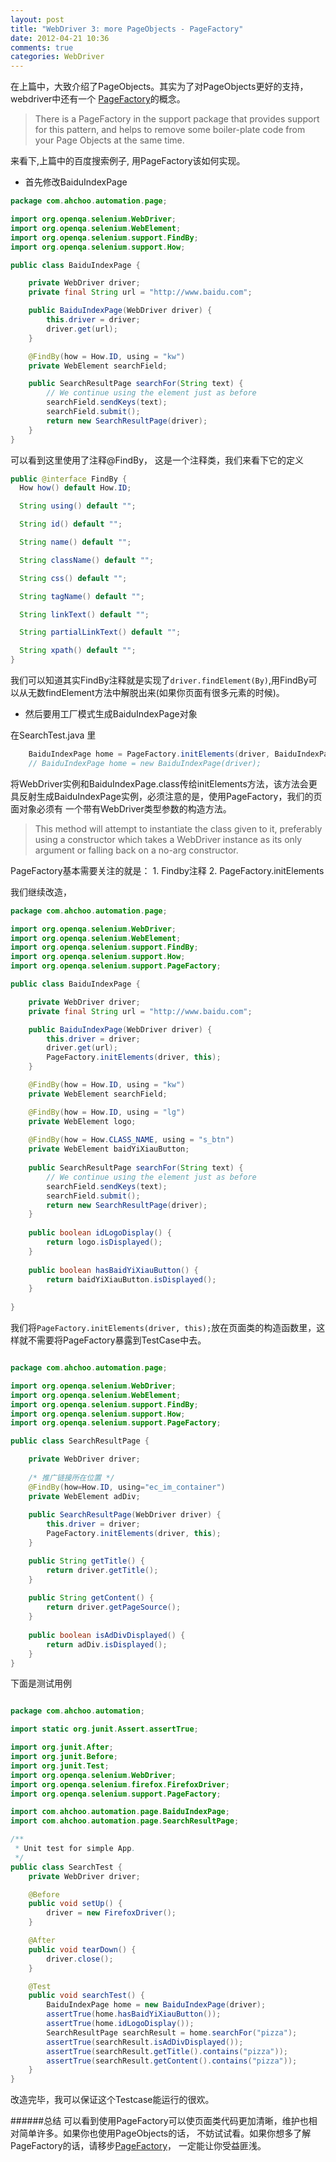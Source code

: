 ```yaml
---
layout: post
title: "WebDriver 3: more PageObjects - PageFactory"
date: 2012-04-21 10:36
comments: true
categories: WebDriver 
---
```


在上篇中，大致介绍了PageObjects。其实为了对PageObjects更好的支持，webdriver中还有一个
[PageFactory](http://code.google.com/p/selenium/wiki/PageFactory)的概念。

>There is a PageFactory in the support package that provides support for this pattern, and helps to remove some boiler-plate code from your Page Objects at the same time.

来看下,上篇中的百度搜索例子, 用PageFactory该如何实现。

* 首先修改BaiduIndexPage

```java
package com.ahchoo.automation.page;

import org.openqa.selenium.WebDriver;
import org.openqa.selenium.WebElement;
import org.openqa.selenium.support.FindBy;
import org.openqa.selenium.support.How;

public class BaiduIndexPage {

    private WebDriver driver;
    private final String url = "http://www.baidu.com";

    public BaiduIndexPage(WebDriver driver) {
        this.driver = driver;
        driver.get(url);
    }

    @FindBy(how = How.ID, using = "kw")
    private WebElement searchField;

    public SearchResultPage searchFor(String text) {
        // We continue using the element just as before
        searchField.sendKeys(text);
        searchField.submit();
        return new SearchResultPage(driver);
    }
}
```

可以看到这里使用了注释@FindBy， 这是一个注释类，我们来看下它的定义

```java
public @interface FindBy {
  How how() default How.ID;

  String using() default "";

  String id() default "";

  String name() default "";

  String className() default "";

  String css() default "";

  String tagName() default "";

  String linkText() default "";

  String partialLinkText() default "";

  String xpath() default "";
}
```

我们可以知道其实FindBy注释就是实现了`driver.findElement(By)`,用FindBy可以从无数findElement方法中解脱出来(如果你页面有很多元素的时候)。

* 然后要用工厂模式生成BaiduIndexPage对象

在SearchTest.java 里
``` java
    BaiduIndexPage home = PageFactory.initElements(driver, BaiduIndexPage.class);
    // BaiduIndexPage home = new BaiduIndexPage(driver);
```
将WebDriver实例和BaiduIndexPage.class传给initElements方法，该方法会更具反射生成BaiduIndexPage实例，必须注意的是，使用PageFactory，我们的页面对象必须有
一个带有WebDriver类型参数的构造方法。


>This method will attempt to instantiate the class given to it, preferably using a constructor
>which takes a WebDriver instance as its only argument or falling back on a no-arg constructor.

PageFactory基本需要关注的就是：
    1. Findby注释
    2. PageFactory.initElements

我们继续改造，

```java
package com.ahchoo.automation.page;

import org.openqa.selenium.WebDriver;
import org.openqa.selenium.WebElement;
import org.openqa.selenium.support.FindBy;
import org.openqa.selenium.support.How;
import org.openqa.selenium.support.PageFactory;

public class BaiduIndexPage {

    private WebDriver driver;
    private final String url = "http://www.baidu.com";

    public BaiduIndexPage(WebDriver driver) {
        this.driver = driver;
        driver.get(url);
        PageFactory.initElements(driver, this);
    }

    @FindBy(how = How.ID, using = "kw")
    private WebElement searchField;

    @FindBy(how = How.ID, using = "lg")
    private WebElement logo;
    
    @FindBy(how = How.CLASS_NAME, using = "s_btn")
    private WebElement baidYiXiauButton;
    
    public SearchResultPage searchFor(String text) {
        // We continue using the element just as before
        searchField.sendKeys(text);
        searchField.submit();
        return new SearchResultPage(driver);
    }
    
    public boolean idLogoDisplay() {
        return logo.isDisplayed();
    }
    
    public boolean hasBaidYiXiauButton() {
        return baidYiXiauButton.isDisplayed();
    }
    
}
```

我们将`PageFactory.initElements(driver, this);`放在页面类的构造函数里，这样就不需要将PageFactory暴露到TestCase中去。

```java

package com.ahchoo.automation.page;

import org.openqa.selenium.WebDriver;
import org.openqa.selenium.WebElement;
import org.openqa.selenium.support.FindBy;
import org.openqa.selenium.support.How;
import org.openqa.selenium.support.PageFactory;

public class SearchResultPage {

    private WebDriver driver;
    
    /* 推广链接所在位置 */
    @FindBy(how=How.ID, using="ec_im_container")
    private WebElement adDiv;
    
    public SearchResultPage(WebDriver driver) {
        this.driver = driver;
        PageFactory.initElements(driver, this);
    }

    public String getTitle() {
        return driver.getTitle();
    }
    
    public String getContent() {
        return driver.getPageSource();
    }
    
    public boolean isAdDivDisplayed() {
        return adDiv.isDisplayed();
    }
}
```

下面是测试用例

```java

package com.ahchoo.automation;

import static org.junit.Assert.assertTrue;

import org.junit.After;
import org.junit.Before;
import org.junit.Test;
import org.openqa.selenium.WebDriver;
import org.openqa.selenium.firefox.FirefoxDriver;
import org.openqa.selenium.support.PageFactory;

import com.ahchoo.automation.page.BaiduIndexPage;
import com.ahchoo.automation.page.SearchResultPage;

/**
 * Unit test for simple App.
 */
public class SearchTest {
    private WebDriver driver;

    @Before
    public void setUp() {
        driver = new FirefoxDriver();
    }

    @After
    public void tearDown() {
        driver.close();
    }

    @Test
    public void searchTest() {
        BaiduIndexPage home = new BaiduIndexPage(driver);
        assertTrue(home.hasBaidYiXiauButton());
        assertTrue(home.idLogoDisplay());
        SearchResultPage searchResult = home.searchFor("pizza");
        assertTrue(searchResult.isAdDivDisplayed());
        assertTrue(searchResult.getTitle().contains("pizza"));
        assertTrue(searchResult.getContent().contains("pizza"));
    }
}
```

改造完毕，我可以保证这个Testcase能运行的很欢。

######总结
可以看到使用PageFactory可以使页面类代码更加清晰，维护也相对简单许多。如果你也使用PageObjects的话，
不妨试试看。如果你想多了解PageFactory的话，请移步[PageFactory](http://code.google.com/p/selenium/wiki/PageFactor)，
一定能让你受益匪浅。

